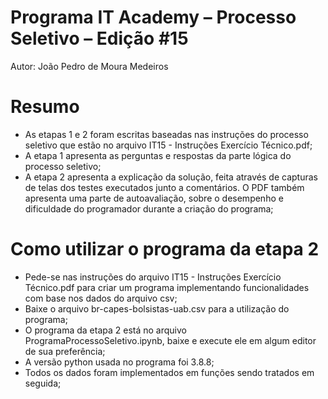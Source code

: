 # Programa IT Academy – Processo Seletivo – Edição #15

Autor: João Pedro de Moura Medeiros

# Resumo

- As etapas 1 e 2 foram escritas baseadas nas instruções do processo seletivo que estão no arquivo IT15 - Instruções Exercício Técnico.pdf;
- A etapa 1 apresenta as perguntas e respostas da parte lógica do processo seletivo;
- A etapa 2 apresenta a explicação da solução, feita através de capturas de telas dos testes executados junto a comentários. O PDF também apresenta uma parte       de autoavaliação, sobre o desempenho e dificuldade do programador durante a criação do programa;

# Como utilizar o programa da etapa 2

- Pede-se nas instruções do arquivo IT15 - Instruções Exercício Técnico.pdf para criar um programa implementando funcionalidades com base nos dados do arquivo     csv;
- Baixe o arquivo br-capes-bolsistas-uab.csv para a utilização do programa;
- O programa da etapa 2 está no arquivo ProgramaProcessoSeletivo.ipynb, baixe e execute ele em algum editor de sua preferência;
- A versão python usada no programa foi 3.8.8;
- Todos os dados foram implementados em funções sendo tratados em seguida;
